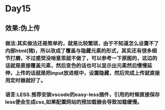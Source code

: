 # Day15

## 效果:伪上传

### 做法:其实做法还是简单的，就是比较繁琐，由于不知道怎么设置不了内部html(猪)，所以改成了覆盖与隐藏元素的形式，其实还有很多细节打磨，不过感觉没啥意思就不做了，可以参考一下原图的，这边的话就是直接覆盖元素，然后变色的话也可以显示出元素然后慢慢延伸，上传的话就是把input放进框中，设置隐藏，然后完成上传就直接用定时器就好了。
### 语言:LESS.推荐安装vscode的easy-less插件，引用的时候直接保存less便会生成css,如果配置网站的预加载器会导致加载缓慢。